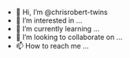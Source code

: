 - 👋 Hi, I’m @chrisrobert-twins
- 👀 I’m interested in ...
- 🌱 I’m currently learning ...
- 💞️ I’m looking to collaborate on ...
- 📫 How to reach me ...

<!---
chrisrobert-twins/chrisrobert-twins is a ✨ special ✨ repository because its `README.md` (this file) appears on your GitHub profile.
You can click the Preview link to take a look at your changes.
--->
